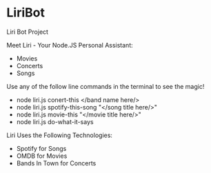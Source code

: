 # LiriBot
Liri Bot Project

Meet Liri - Your Node.JS Personal Assistant:

- Movies
- Concerts
- Songs

Use any of the follow line commands in the terminal to see the magic!

- node liri.js conert-this </band name here/>
- node liri.js spotify-this-song "</song title here/>"
- node liri.js movie-this "</movie title here/>"
- node liri.js do-what-it-says

Liri Uses the Following Technologies:

- Spotify for Songs
- OMDB for Movies
- Bands In Town for Concerts

